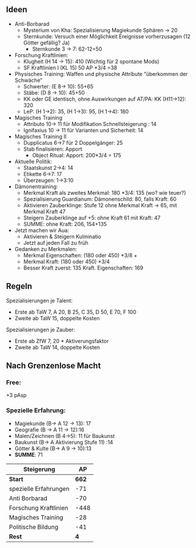 
## Ideen
* Anti-Borbarad
	* Mysterium von Kha: Spezialisierung Magiekunde Sphären -> 20
	* Sternkunde: Versuch einer Möglichkeit Ereignisse vorherzusagen (12 Götter gefällig? Ja)
		* Sternkunde 3 -> 7: 62-12=50
* Forschung Kraftlinien: 
	* Klugheit (H 14 -> 15): 410 (Wichtig für 2 spontane Mods)
	* SF Kraftlinien I (KL 15) 50 AP \*3/4 =38
* Physisches Training: Waffen und physische Attribute "überkommen der Schwäche" 
	* Schwerter: (E 8-> 10): 55+65
	* Stäbe: (D 8 -> 10): 45+50
	* KK oder GE identisch, ohne Auswirkungen auf AT/PA: KK (H11->12): 320
	* LeP: (H 1->2): 35, (H 1->3): 95, (H 1->4): 180
* Magisches Training
	* Attributo 10-> 11 für Modifikation Schnellsteigerung : 14
	* Ignifaxius 10 -> 11 für Varianten und Sicherheit: 14
* Magisches Training II
	*  Dupplicatus 6->7 für 2 Doppelgänger: 25
	* Stab finalisieren: Apport
		* Object Ritual: Apport: 200\*3/4 = 175
* Aktuelle Politik:
	* Staatskunst 2->4: 14
	* Etikette 6->7: 17
	* Überzeugen: 1->3:10
* Dämonentraining:
	* Merkmal Kraft als zweites Merkmal: 180 \*3/4: 135 (wo? wie teuer?)
	* Spezialisierung Guardianum: Dämonenschild: 80, falls Kraft: 60
	* Aktivieren Zauberklinge: Stufe 12 ohne Merkmal Kraft -> 65, mit Merkmal Kraft 47
	* Steigern Zauberklinge auf +5: ohne Kraft 61 mit Kraft: 47
	* SUMME: ohne Kraft: 206, 154+135
* Jetzt machen wir Aua:
	* Aktivieren & Steigern Kulminatio
	* Jetzt auf jeden Fall zu früh
* Gedanken zu Merkmalen:
	* Merkmal Eigenschaften: (180 oder 450) \*3/8 + 
	* Merkmal Kraft: (180 oder 450) \*3/4
	+ Besser Kraft zuerst: 135 Kraft. Eigenschaften: 169

## Regeln 

Spezialisierungen je Talent:
* Erste ab TaW 7, A 20, B 25, C 35, D 50, E 70, F 100
* Zweite ab TaW 15,  doppelte Kosten

Spezialisierungen je Zauber:
* Erste ab ZfW 7, 20 * Aktiverungsfaktor
* Zweite ab TaW 14,  doppelte Kosten

## Nach Grenzenlose Macht
### Free:
+3 pAsp
### Spezielle Erfahrung:
* Magiekunde (B-> A 12 -> 13): 17
* Geografie (B -> A 11 -> 12):16
* Malen/Zeichnen (B  4->5): 11 für Baukunst
* Baukunst (B-> A Aktivierung Stufe 11) :14
* Götter & Kulte (B-> A 9 -> 10):13 
* **SUMME**: 71

| Steigerung            | AP      |
| --------------------- | ------- |
| **Start**             | **662** |
| spezielle Erfahrungen | -71     |
| Anti Borbarad         | -70     |
| Forschung Kraftlinien | -448    |
| Magisches Training    | -28     |
| Politische Bildung    | -41     |
| **Rest**              | **4**   |
 




